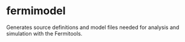 # fermimodel
Generates source definitions and model files needed for analysis and simulation with the Fermitools.
